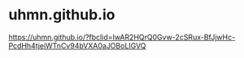 # uhmn.github.io
https://uhmn.github.io/?fbclid=IwAR2HQrQ0Gvw-2cSRux-BfJjwHc-PcdHh4tjeiWTnCv94bVXA0aJOBoLIGVQ

